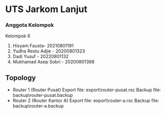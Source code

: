 # UTS Jarkom Lanjut

### Anggota Kelompok

Kelompok 6
1. Hisyam Fausta- 20210801191
2. Yudha Restu Adjie - 20200801323
3. Dadi Yusuf - 20220801132
4. Mukhamad Asep Sobri - 20200801398

## Topology

* Router 1 (Router Pusat)
  Export file: export\router-pusat.rsc
  Backup file: backup\router-pusat.backup
* Router 2 (Router Kantor A)
  Export file: export\router-a.rsc
  Backup file: backup\router-a.backup